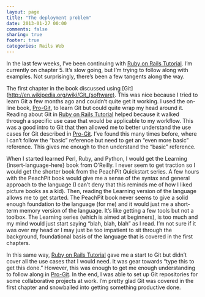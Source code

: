 ```yaml
---
layout: page
title: "The deployment problem"
date: 2013-01-27 00:00
comments: false
sharing: true
footer: true
categories: Rails Web
---
```

In the last few weeks, I’ve been continuing with [Ruby on Rails Tutorial](http://www.amazon.com/gp/product/0321832051/ref=as_li_ss_tl?ie=UTF8&camp=1789&creative=390957&creativeASIN=0321832051&linkCode=as2&tag=noqube-20). I’m currently on chapter 5. It’s slow going, but I’m trying to follow along with examples. Not surprisingly, there’s been a few tangents along the way.

The first chapter in the book discussed using [Git](http://en.wikipedia.org/wiki/Git_(software). This was nice because I tried to learn Git a few months ago and couldn’t quite get it working. I used the on-line book, [Pro-Git](http://git-scm.com/book), to learn Git but could quite wrap my head around it. Reading about Git in [Ruby on Rails Tutorial](http://www.amazon.com/gp/product/0321832051/ref=as_li_ss_tl?ie=UTF8&camp=1789&creative=390957&creativeASIN=0321832051&linkCode=as2&tag=noqube-20) helped because it walked through a specific use case that would be applicable to my workflow. This was a good intro to Git that then allowed me to better understand the use cases for Git described in [Pro-Git](http://git-scm.com/book). I’ve found this many times before, where I can’t follow the “basic” reference but need to get an “even more basic” reference. This gives me enough to then understand the “basic” reference.

When I started learned Perl, Ruby, and Python, I would get the Learning {insert-language-here} book from O’Reilly. I never seem to get traction so I would get the shorter book from the PeachPit Quickstart series. A few hours with the PeachPit book would give me a sense of the syntax and general approach to the language (I can’t deny that this reminds me of how I liked picture books as a kid). Then, reading the Learning version of the language allows me to get started. The PeachPit book never seems to give a solid enough foundation to the language (for me) and it would just me a short-term memory version of the language. It’s like getting a few tools but not a toolbox. The Learning series (which is aimed at beginners), is too much and my mind would just start saying “blah, blah, blah” as I read. I’m not sure if it was over my head or I may just be too impatient to sit through the background, foundational basis of the language that is covered in the first chapters.

In this same way, [Ruby on Rails Tutorial](http://www.amazon.com/gp/product/0321832051/ref=as_li_ss_tl?ie=UTF8&camp=1789&creative=390957&creativeASIN=0321832051&linkCode=as2&tag=noqube-20) gave me a start to Git but didn’t cover all the use cases that I would need. It was gear towards “type this to get this done.” However, this was enough to get me enough understanding to follow along in [Pro-Git](http://git-scm.com/book). In the end, I was able to set up Git repositories for some collaborative projects at work. I’m pretty glad Git was covered in the first chapter and snowballed into getting something productive done.

